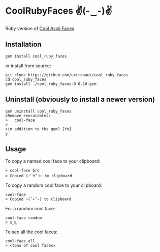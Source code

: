 # CoolRubyFaces ✌(-‿-)✌

Ruby version of [Cool Ascii Faces](https://github.com/maxogden/cool-ascii-faces)

## Installation

```
gem install cool_ruby_faces
```

or install from source:

```
git clone https://github.com/uxtronaut/cool_ruby_faces
cd cool_ruby_faces
gem install ./cool_ruby_faces-0.0.10.gem
```

## Uninstall (obviously to install a newer version)

```
gem uninstall cool_ruby_faces
>Remove executables:
>	cool-face
>
>in addition to the gem? [Yn]
y
```

## Usage

To copy a named cool face to your clipboard:

```
> cool-face bro
> Copied (☞ﾟ∀ﾟ)☞ to clipboard
```

To copy a random cool face to your clipboard:

```
cool-face
> Copied ~(˘▾˘~) to clipboard
```

For a random cool face:

```
cool-face random
> ಠ_ರೃ
```

To see all the cool faces:

```
cool-face all
> <tons of cool faces>
```
